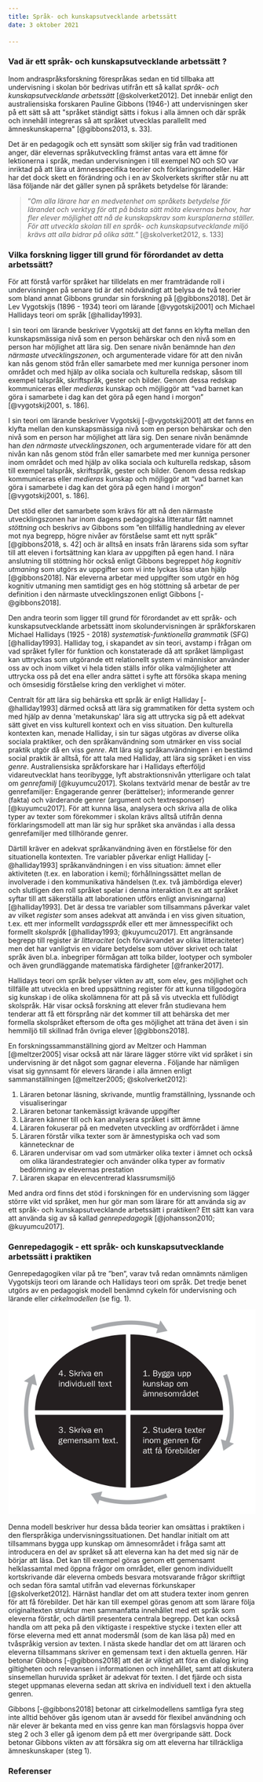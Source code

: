 ```yaml
---
title: Språk- och kunskapsutvecklande arbetssätt
date: 3 oktober 2021

---
```


### Vad är ett språk- och kunskapsutvecklande arbetssätt ?

Inom andraspråksforskning förespråkas sedan en tid tillbaka att undervisning i skolan bör bedrivas utifrån ett så kallat *språk- och kunskapsutvecklande arbetssätt* [@skolverket2012]. Det innebär enligt den australiensiska forskaren Pauline Gibbons (1946-) att undervisningen sker på ett sätt så att "språket ständigt sätts i fokus i alla ämnen och där språk och innehåll integreras så att språket utvecklas parallellt med ämneskunskaperna" [@gibbons2013, s. 33].

Det är en pedagogik och ett synsätt som skiljer sig från vad traditionen anger, där elevernas språkutveckling främst antas vara ett ämne för lektionerna i språk, medan undervisningen i till exempel NO och SO var inriktad på att lära ut ämnesspecifika teorier och förklaringsmodeller. Här har det dock skett en förändring och i en av Skolverkets skrifter står nu att läsa följande när det gäller synen på språkets betydelse för lärande:

> ”*Om alla lärare har en medvetenhet om språkets betydelse för lärandet och verktyg för att på bästa sätt möta elevernas behov, har fler elever möjlighet att nå de kunskapskrav som kursplanerna ställer. För att utveckla skolan till en språk- och kunskapsutvecklande miljö krävs att alla bidrar på olika sätt.*” [@skolverket2012, s. 133]

### Vilka forskning ligger till grund för förordandet av detta arbetssätt?
 
För att förstå varför språket har tilldelats en mer framträdande roll i undervisningen på senare tid är det nödvändigt att belysa de två teorier som bland annat Gibbons grundar sin forskning på [@gibbons2018]. Det är Lev Vygotskijs (1896 - 1934) teori om lärande [@vygotskij2001] och Michael Hallidays teori om språk [@halliday1993].

I sin teori om lärande beskriver Vygotskij att det fanns en klyfta mellan den kunskapsmässiga nivå som en person behärskar och den nivå som en person har möjlighet att lära sig. Den senare nivån benämnde han *den närmaste utvecklingszonen*, och argumenterade vidare för att den nivån kan nås genom stöd från eller samarbete med mer kunniga personer inom området och med hjälp av olika sociala och kulturella redskap, såsom till exempel talspråk, skriftspråk, gester och bilder. Genom dessa redskap kommuniceras eller *medieras* kunskap och möjliggör att “vad barnet kan göra i samarbete i dag kan det göra på egen hand i morgon” [@vygotskij2001, s. 186].

I sin teori om lärande beskriver Vygotskij [-@vygotskij2001] att det fanns en klyfta mellan den kunskapsmässiga nivå som en person behärskar och den nivå som en person har möjlighet att lära sig. Den senare nivån benämnde han *den närmaste utvecklingszonen*, och argumenterade vidare för att den nivån kan nås genom stöd från eller samarbete med mer kunniga personer inom området och med hjälp av olika sociala och kulturella redskap, såsom till exempel talspråk, skriftspråk, gester och bilder. Genom dessa redskap kommuniceras eller *medieras* kunskap och möjliggör att “vad barnet kan göra i samarbete i dag kan det göra på egen hand i morgon” [@vygotskij2001, s. 186].

Det stöd eller det samarbete som krävs för att nå den närmaste utvecklingszonen har inom dagens pedagogiska litteratur fått namnet *stöttning* och beskrivs av Gibbons som ”en tillfällig handledning av elever mot nya begrepp, högre nivåer av förståelse samt ett nytt språk” [@gibbons2018, s. 42] och är alltså en insats från lärarens sida som syftar till att eleven i fortsättning kan klara av uppgiften på egen hand.  I nära anslutning till stöttning hör också enligt Gibbons begreppet *hög kognitiv utmaning* som utgörs av uppgifter som vi inte lyckas lösa utan hjälp [@gibbons2018]. När eleverna arbetar med uppgifter som utgör en hög kognitiv utmaning men samtidigt ges en hög stöttning så arbetar de per definition i den närmaste utvecklingszonen enligt Gibbons [-@gibbons2018].

Den andra teorin som ligger till grund för förordandet av ett språk- och kunskapsutvecklande arbetssätt inom skolundervisningen är språkforskaren Michael Hallidays (1925 - 2018) *systematisk-funktionella grammatik* (SFG) [@halliday1993]. Halliday tog, i skapandet av sin teori, avstamp i frågan om vad språket fyller för funktion och konstaterade då att språket lämpligast kan uttryckas som utgörande ett relationellt system vi människor använder oss av och inom vilket vi hela tiden ställs inför olika valmöjligheter att uttrycka oss på det ena eller andra sättet i syfte att försöka skapa mening och ömsesidig förståelse kring den verklighet vi möter.

Centralt för att lära sig behärska ett språk är enligt Halliday [-@halliday1993] därmed också att lära sig grammatiken för detta system och med hjälp av denna 'metakunskap' lära sig att uttrycka sig på ett adekvat sätt givet en viss kulturell kontext och en viss situation. Den kulturella kontexten kan, menade Halliday, i sin tur sägas utgöras av diverse olika sociala praktiker, och den språkanvändning som utmärker en viss social praktik utgör då en viss *genre*. Att lära sig språkanvändningen i en bestämd social praktik är alltså, för att tala med Halliday, att lära sig språket i en viss *genre*. Australiensiska språkforskare har i Hallidays efterföljd vidareutvecklat hans teoribygge, lyft abstraktionsnivån ytterligare och talat om *genrefamilj* [@kuyumcu2017]. Skolans textvärld menar de består av tre genrefamiljer: Engagerande genrer (berättelser); informerande genrer (fakta) och värderande genrer (argument och textresponser) [@kuyumcu2017]. För att kunna läsa, analysera och skriva alla de olika typer av texter som förekommer i skolan krävs alltså utifrån denna förklaringsmodell att man lär sig hur språket ska användas i alla dessa genrefamiljer med tillhörande genrer. 

Därtill kräver en adekvat språkanvändning även en förståelse för den situationella kontexten. Tre variabler påverkar enligt Halliday [-@halliday1993] språkanvändningen i en viss situation: ämnet eller aktiviteten (t.ex. en laboration i kemi); förhållningssättet mellan de involverade i den kommunikativa händelsen (t.ex. två jämbördiga elever) och slutligen den roll språket spelar i denna interaktion (t.ex att språket syftar till att säkerställa att laborationen utförs enligt anvisningarna) [@halliday1993]. Det är dessa tre variabler som tillsammans påverkar valet av vilket *register* som anses adekvat att använda i en viss given situation, t.ex. ett mer informellt *vardagsspråk* eller ett mer ämnesspecifikt och formellt *skolspråk* [@halliday1993; @kuyumcu2017]. Ett angränsande begrepp till register är *litteracitet* (och förvärvandet av olika litteraciteter) men det har vanligtvis en vidare betydelse som utöver skrivet och talat språk även bl.a. inbegriper förmågan att tolka bilder, lootyper och symboler och även grundläggande matematiska färdigheter [@franker2017]. 

Hallidays teori om språk belyser vikten av att, som elev, ges möjlighet och tillfälle att utveckla en bred uppsättning register för att kunna tillgodogöra sig kunskap i de olika skolämnena för att på så vis utveckla ett fullödigt skolspråk. Här visar också forskning att elever från studievana hem tenderar att få ett försprång när det kommer till att behärska det mer formella skolspråket eftersom de ofta ges möjlighet att träna det även i sin hemmiljö till skillnad från övriga elever [@gibbons2018].

En forskningssammanställning gjord av Meltzer och Hamman [@meltzer2005] visar också att när lärare lägger större vikt vid språket i sin undervisning är det något som gagnar eleverna . Följande har nämligen visat sig gynnsamt för elevers lärande i alla ämnen enligt sammanställningen [@meltzer2005; @skolverket2012]:

1. Läraren betonar läsning, skrivande, muntlig framställning, lyssnande och visualiseringar
2. Läraren betonar tankemässigt krävande uppgifter
3. Läraren känner till och kan analysera språket i sitt ämne
4. Läraren fokuserar på en medveten utveckling av ordförrådet i ämne
5. Läraren förstår vilka texter som är ämnestypiska och vad som kännetecknar de
6. Läraren undervisar om vad som utmärker olika texter i ämnet och också om olika lärandestrategier och använder olika typer av formativ bedömning av elevernas prestation
7. Läraren skapar en elevcentrerad klassrumsmiljö

Med andra ord finns det stöd i forskningen för en undervisning som lägger större vikt vid språket, men hur gör man som lärare för att använda sig av ett språk- och kunskapsutvecklande arbetssätt i praktiken? Ett sätt kan vara att använda sig av så kallad *genrepedagogik* [@johansson2010; @kuyumcu2017].

### Genrepedagogik - ett språk- och kunskapsutvecklande arbetssätt i praktiken

Genrepedagogiken vilar på tre ”ben”, varav två redan omnämnts nämligen Vygotskijs teori om lärande och Hallidays teori om språk. Det tredje benet utgörs av en pedagogisk modell benämnd cykeln för undervisning och lärande eller *cirkelmodellen* (se fig. 1). 

![Figur 1. Cirkelmodellen, Ur *Greppa språket*, Skolverket](cirkelmodellen.png)

Denna modell beskriver hur dessa båda teorier kan omsättas i praktiken i den flerspråkiga undervisningssituationen. Det handlar initialt om att tillsammans bygga upp kunskap om ämnesområdet i fråga samt att introducera en del av språket så att eleverna kan ha det med sig när de börjar att läsa. Det kan till exempel göras genom ett gemensamt helklassamtal med öppna frågor om området, eller genom individuellt kortskrivande där eleverna ombeds besvara motsvarande frågor skriftligt och sedan föra samtal utifrån vad elevernas förkunskaper [@skolverket2012]. Härnäst handlar det om att studera texter inom genren för att få förebilder. Det här kan till exempel göras genom att som lärare följa originaltexten struktur men sammanfatta innehållet med ett språk som eleverna förstår, och därtill presentera centrala begrepp. Det kan också handla om att peka på den viktigaste i respektive stycke i texten eller att förse eleverna med ett annat modersmål (som de kan läsa på) med en tvåspråkig version av texten. I nästa skede handlar det om att läraren och eleverna tillsammans skriver en gemensam text i den aktuella genren. Här betonar Gibbons [-@gibbons2018] att det är viktigt att föra en dialog kring giltigheten och relevansen i informationen och innehållet, samt att diskutera sinsemellan huruvida språket är adekvat för texten. I det fjärde och sista steget uppmanas eleverna sedan att skriva en individuell text i den aktuella genren.

Gibbons [-@gibbons2018] betonar att cirkelmodellens samtliga fyra steg inte alltid behöver gås igenom utan är avsedd för flexibel användning och när elever är bekanta med en viss genre kan man förslagsvis hoppa över steg 2 och 3 eller gå igenom dem på ett mer övergripande sätt. Dock betonar Gibbons vikten av att försäkra sig om att eleverna har tillräckliga ämneskunskaper (steg 1).

### Referenser
